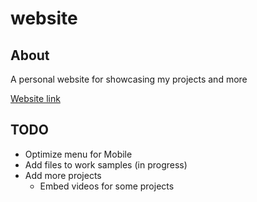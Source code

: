 # website
## About
A personal website for showcasing my projects and more

[Website link](https://jackrschumacher.github.io/website/)

## TODO
* Optimize menu for Mobile 
* Add files to work samples (in progress)
* Add more projects
  * Embed videos for some projects